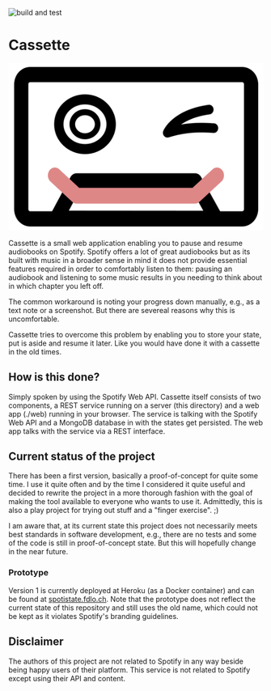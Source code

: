 ![build and test](https://github.com/FlorianLoch/Cassette/workflows/build%20and%20test%20cassette/badge.svg)

# Cassette

![](./cassette_logo.svg)

Cassette is a small web application enabling you to pause and resume audiobooks on Spotify. Spotify offers a lot of great audiobooks but as its built with music in a broader sense in mind it does not provide essential features required in order to comfortably listen to them: pausing an audiobook and listening to some music results in you needing to think about in which chapter you left off.

The common workaround is noting your progress down manually, e.g., as a text note or a screenshot. But there are severeal reasons why this is uncomfortable.

Cassette tries to overcome this problem by enabling you to store your state, put is aside and resume it later. Like you would have done it with a cassette in the old times.


## How is this done?
Simply spoken by using the Spotify Web API. Cassette itself consists of two components, a REST service running on a server (this directory) and a web app (./web) running in your browser. The service is talking with the Spotify Web API and a MongoDB database in with the states get persisted. The web app talks with the service via a REST interface.


## Current status of the project
There has been a first version, basically a proof-of-concept for quite some time. I use it quite often and by the time I considered it quite useful and decided to rewrite the project in a more thorough fashion with the goal of making the tool available to everyone who wants to use it. Admittedly, this is also a play project for trying out stuff and a "finger exercise". ;)

I am aware that, at its current state this project does not necessarily meets best standards in software development, e.g., there are no tests and some of the code is still in proof-of-concept state. But this will hopefully change in the near future.

### Prototype
Version 1 is currently deployed at Heroku (as a Docker container) and can be found at [spotistate.fdlo.ch](https://spotistate.fdlo.ch). Note that the prototype does not reflect the current state of this repository and still uses the old name, which could not be kept as it violates Spotify's branding guidelines.

## Disclaimer
The authors of this project are not related to Spotify in any way beside being happy users of their platform. This service is not related to Spotify except using their API and content.